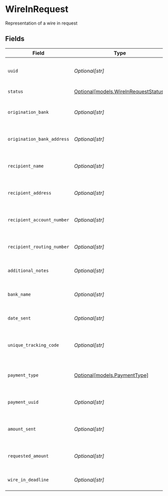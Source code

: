 # WireInRequest

Representation of a wire in request


## Fields

| Field                                                                    | Type                                                                     | Required                                                                 | Description                                                              |
| ------------------------------------------------------------------------ | ------------------------------------------------------------------------ | ------------------------------------------------------------------------ | ------------------------------------------------------------------------ |
| `uuid`                                                                   | *Optional[str]*                                                          | :heavy_minus_sign:                                                       | Unique identifier of a wire in request                                   |
| `status`                                                                 | [Optional[models.WireInRequestStatus]](../models/wireinrequeststatus.md) | :heavy_minus_sign:                                                       | Status of the wire in                                                    |
| `origination_bank`                                                       | *Optional[str]*                                                          | :heavy_minus_sign:                                                       | Name of bank receiving the wire in                                       |
| `origination_bank_address`                                               | *Optional[str]*                                                          | :heavy_minus_sign:                                                       | Address of bank receiving the wire in                                    |
| `recipient_name`                                                         | *Optional[str]*                                                          | :heavy_minus_sign:                                                       | Name of the recipient of the wire In                                     |
| `recipient_address`                                                      | *Optional[str]*                                                          | :heavy_minus_sign:                                                       | Address of the recipient of the wire in                                  |
| `recipient_account_number`                                               | *Optional[str]*                                                          | :heavy_minus_sign:                                                       | Recipient bank account number                                            |
| `recipient_routing_number`                                               | *Optional[str]*                                                          | :heavy_minus_sign:                                                       | Recipient bank routing number                                            |
| `additional_notes`                                                       | *Optional[str]*                                                          | :heavy_minus_sign:                                                       | Notes for the wire in request                                            |
| `bank_name`                                                              | *Optional[str]*                                                          | :heavy_minus_sign:                                                       | Name of the bank initiating the wire in                                  |
| `date_sent`                                                              | *Optional[str]*                                                          | :heavy_minus_sign:                                                       | Date the wire in was sent                                                |
| `unique_tracking_code`                                                   | *Optional[str]*                                                          | :heavy_minus_sign:                                                       | Include in note with bank to track payment                               |
| `payment_type`                                                           | [Optional[models.PaymentType]](../models/paymenttype.md)                 | :heavy_minus_sign:                                                       | Type of payment for the wire in                                          |
| `payment_uuid`                                                           | *Optional[str]*                                                          | :heavy_minus_sign:                                                       | Unique identifier of the payment                                         |
| `amount_sent`                                                            | *Optional[str]*                                                          | :heavy_minus_sign:                                                       | Amount sent through wire in                                              |
| `requested_amount`                                                       | *Optional[str]*                                                          | :heavy_minus_sign:                                                       | Requested amount for the payment                                         |
| `wire_in_deadline`                                                       | *Optional[str]*                                                          | :heavy_minus_sign:                                                       | Deadline to submit the wire in                                           |